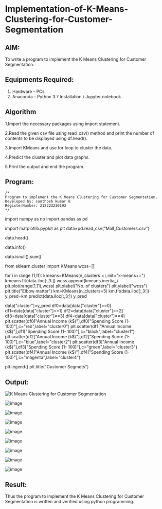 # Implementation-of-K-Means-Clustering-for-Customer-Segmentation

## AIM:
To write a program to implement the K Means Clustering for Customer Segmentation.

## Equipments Required:
1. Hardware – PCs
2. Anaconda – Python 3.7 Installation / Jupyter notebook

## Algorithm
1.Import the necessary packages using import statement.

2.Read the given csv file using read_csv() method and print the number of contents to be displayed using df.head().

3.Import KMeans and use for loop to cluster the data.

4.Predict the cluster and plot data graphs.

5.Print the output and end the program. 


## Program:
```
/*
Program to implement the K Means Clustering for Customer Segmentation.
Developed by: santhosh kumar B
RegisterNumber: 212223230193 
*/
```
import numpy as np
import pandas as pd

import matplotlib.pyplot as plt
data=pd.read_csv("Mall_Customers.csv")

data.head()

data.info()

data.isnull().sum()

from sklearn.cluster import KMeans
wcss=[]

for i in range (1,11):
kmeans=KMeans(n_clusters = i,init="k-means++")
kmeans.fit(data.iloc[:,3:])
wcss.append(kmeans.inertia_)
plt.plot(range(1,11),wcss)
plt.xlabel("No. of clusters")
plt.ylabel("wcss")
plt.title("Elbow matter")
km=KMeans(n_clusters=5)
km.fit(data.iloc[:,3:])
y_pred=km.predict(data.iloc[:,3:])
y_pred

data["cluster"]=y_pred
df0=data[data["cluster"]==0]
df1=data[data["cluster"]==1]
df2=data[data["cluster"]==2]
df3=data[data["cluster"]==3]
df4=data[data["cluster"]==4]
plt.scatter(df0["Annual Income (k$)"],df0["Spending Score (1-
100)"],c="red",label="cluster0")
plt.scatter(df1["Annual Income (k$)"],df1["Spending Score (1-
100)"],c="black",label="cluster1")
plt.scatter(df2["Annual Income (k$)"],df2["Spending Score (1-
100)"],c="blue",label="cluster2")
plt.scatter(df3["Annual Income (k$)"],df3["Spending Score (1-
100)"],c="green",label="cluster3")
plt.scatter(df4["Annual Income (k$)"],df4["Spending Score (1-
100)"],c="magenta",label="cluster4")

plt.legend()
plt.title("Customer Segmets")

## Output:
![K Means Clustering for Customer Segmentation](sam.png)

![image](https://github.com/Santhoshstudent/Implementation-of-K-Means-Clustering-for-Customer-Segmentation/assets/145446853/572a6946-42aa-4ea5-9d56-293f830bd9f8)

![image](https://github.com/Santhoshstudent/Implementation-of-K-Means-Clustering-for-Customer-Segmentation/assets/145446853/477a07f0-b952-44c0-b441-03ec1989be54)

![image](https://github.com/Santhoshstudent/Implementation-of-K-Means-Clustering-for-Customer-Segmentation/assets/145446853/3b120e9d-3c87-4338-b3a2-7e0e73336c6c)

![image](https://github.com/Santhoshstudent/Implementation-of-K-Means-Clustering-for-Customer-Segmentation/assets/145446853/30e6d09d-d005-4524-89a1-6e71391fdb81)

![image](https://github.com/Santhoshstudent/Implementation-of-K-Means-Clustering-for-Customer-Segmentation/assets/145446853/3c59d4a5-c1a6-4bff-b66d-3cc6df25183c)

![image](https://github.com/Santhoshstudent/Implementation-of-K-Means-Clustering-for-Customer-Segmentation/assets/145446853/4ec0c6c5-bd19-421f-ad1e-8e73735e5f0f)

![image](https://github.com/Santhoshstudent/Implementation-of-K-Means-Clustering-for-Customer-Segmentation/assets/145446853/852d2811-c474-40a8-94bd-da0792a49b00)

![image](https://github.com/Santhoshstudent/Implementation-of-K-Means-Clustering-for-Customer-Segmentation/assets/145446853/16316f52-d582-43a5-92ee-8cc1b83a02fa)










## Result:
Thus the program to implement the K Means Clustering for Customer Segmentation is written and verified using python programming.

